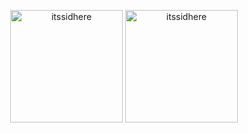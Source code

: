 <!-- first row -->
<p align="center">


<p align="center">
  <img height="180em" src="https://github-readme-stats.vercel.app/api?username=YourUsername&count_private=true&show_icons=true&theme=radical&include_all_commits=true" alt="itssidhere" align="center"/>
  <img height="180em" src="https://github-readme-stats.vercel.app/api/top-langs?username=YourUsername&show_icons=true&locale=en&layout=compact&hide_border=true&theme=radical" alt="itssidhere" align="center"/>
</p>

